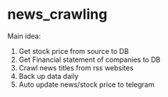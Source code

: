 # news_crawling

Main idea: 

1. Get stock price from source to DB
2. Get Financial statement of companies to DB
3. Crawl news titles from rss websites
4. Back up data daily
5. Auto update news/stock price to telegram
